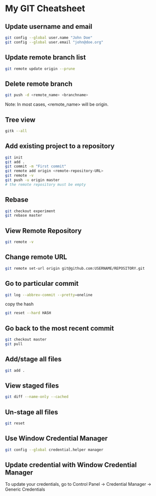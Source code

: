 # My GIT Cheatsheet

## Update username and email

```zsh
git config --global user.name "John Doe"
git config --global user.email "john@doe.org"
```

## Update remote branch list

```zsh
git remote update origin --prune
```

## Delete remote branch

```zsh
git push -d <remote_name> <branchname>
```

Note: In most cases, <remote_name> will be origin.

## Tree view

```zsh
gitk --all
```

## Add existing project to a repository

```sh
git init
git add .
git commit -m "First commit"
git remote add origin <remote-repository-URL>
git remote -v
git push -u origin master
# the remote repository must be empty
```

## Rebase

```sh
git checkout experiment
git rebase master
```

## View Remote Repository

```sh
git remote -v
```

## Change remote URL

```sh
git remote set-url origin git@github.com:USERNAME/REPOSITORY.git
```

## Go to particular commit

```sh
git log --abbrev-commit --pretty=oneline
```

copy the hash

```sh
git reset --hard HASH
```

## Go back to the most recent commit

```sh
git checkout master
git pull
```

## Add/stage all files

```sh
git add .
```

## View staged files

```sh
git diff --name-only --cached
```

## Un-stage all files

```sh
git reset
```

## Use Window Credential Manager

```sh
git config --global credential.helper manager
```

## Update credential with Window Credential Manager

To update your credentials, go to Control Panel -> Credential Manager -> Generic Credentials
